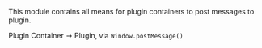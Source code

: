 This module contains all means for plugin containers to post messages to plugin.

Plugin Container -> Plugin, via `Window.postMessage()`
